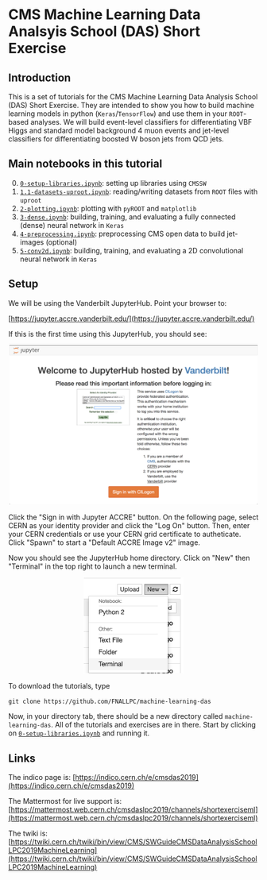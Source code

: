 # CMS Machine Learning Data Analsyis School (DAS) Short Exercise

## Introduction

This is a set of tutorials for the CMS Machine Learning Data Analysis School (DAS) Short Exercise. They are intended to show you how to build machine learning models in python (`Keras`/`TensorFlow`) and use them in your `ROOT`-based analyses. We will build event-level classifiers for differentiating VBF Higgs and standard model background 4 muon events and jet-level classifiers for differentiating boosted W boson jets from QCD jets.

## Main notebooks in this tutorial

 0. [`0-setup-libraries.ipynb`](0-setup-libraries.ipynb): setting up libraries using `CMSSW`
 1. [`1.1-datasets-uproot.ipynb`](1-datasets.ipynb): reading/writing datasets from `ROOT` files with `uproot`
 2. [`2-plotting.ipynb`](2-plotting.ipynb): plotting with `pyROOT` and `matplotlib`
 3. [`3-dense.ipynb`](3-dense.ipynb): building, training, and evaluating a fully connected (dense) neural network in `Keras`
 4. [`4-preprocessing.ipynb`](4-preprocessing.ipynb): preprocessing CMS open data to build jet-images (optional)
 5. [`5-conv2d.ipynb`](5-conv2d.ipynb): building, training, and evaluating a 2D convolutional neural network in `Keras`

## Setup

We will be using the Vanderbilt JupyterHub. Point your browser to:

[https://jupyter.accre.vanderbilt.edu/](https://jupyter.accre.vanderbilt.edu/)

If this is the first time using this JupyterHub, you should see:

<p align="center">
  <img src="vanderbilt.png" width="500"/>
</p>

Click the "Sign in with Jupyter ACCRE" button. On the following page, select CERN as your identity provider and click the "Log On" button. Then, enter your CERN credentials or use your CERN grid certificate to autheticate. Click "Spawn" to start a "Default ACCRE Image v2" image.

Now you should see the JupyterHub home directory. Click on "New" then "Terminal" in the top right to launch a new terminal. 

<p align="center">
  <img src="new_terminal.png" width="200"/>
</p>

To download the tutorials, type

```
git clone https://github.com/FNALLPC/machine-learning-das
```

Now, in your directory tab, there should be a new directory called `machine-learning-das`. All of the tutorials and exercises are in there. Start by clicking on [`0-setup-libraries.ipynb`](0-setup-libraries.ipynb) and running it.

## Links

The indico page is: [https://indico.cern.ch/e/cmsdas2019](https://indico.cern.ch/e/cmsdas2019)

The Mattermost for live support is: [https://mattermost.web.cern.ch/cmsdaslpc2019/channels/shortexerciseml](https://mattermost.web.cern.ch/cmsdaslpc2019/channels/shortexerciseml)

The twiki is: [https://twiki.cern.ch/twiki/bin/view/CMS/SWGuideCMSDataAnalysisSchoolLPC2019MachineLearning](https://twiki.cern.ch/twiki/bin/view/CMS/SWGuideCMSDataAnalysisSchoolLPC2019MachineLearning)
